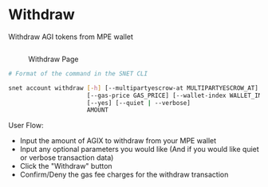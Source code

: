 # Withdraw

Withdraw AGI tokens from MPE wallet

<figure><img src="../../../../../public/assets/images/products/TUI/Screenshot 2024-08-16 at 7.29.40 AM.png" alt=""><figcaption><p>Withdraw Page</p></figcaption></figure>

```bash
# Format of the command in the SNET CLI

snet account withdraw [-h] [--multipartyescrow-at MULTIPARTYESCROW_AT]
                      [--gas-price GAS_PRICE] [--wallet-index WALLET_INDEX]
                      [--yes] [--quiet | --verbose]
                      AMOUNT
```

User Flow:

* Input the amount of AGIX to withdraw from your MPE wallet
* Input any optional parameters you would like (And if you would like quiet or verbose transaction data)
* Click the "Withdraw" button
* Confirm/Deny the gas fee charges for the withdraw transaction
